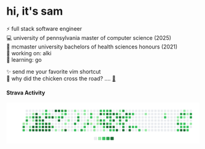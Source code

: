 # hi, it's sam

<!--
https://github.com/Envoy-VC/awesome-badges
Here are some ideas to get you started:

- 🔭 I’m currently working on ...
- 🌱 I’m currently learning ...
- 👯 I’m looking to collaborate on ...
- 🤔 I’m looking for help with ...
- 💬 Ask me about ...
- 📫 How to reach me: ...
- 😄 Pronouns: ...
- ⚡ Fun fact: ...
-->  
⚡ full stack software engineer  
💻 university of pennsylvania master of computer science (2025)  
🧬 mcmaster university bachelors of health sciences honours (2021)  
🧰 working on: alki  
🔭 learning: go  

✨ send me your favorite vim shortcut  
🐔 why did the chicken cross the road? .... [🎵](https://www.youtube.com/watch?v=NeOhV4zOxJ4)

#### Strava Activity
  <!-- STRAVA-HEATMAP-START -->

![Strava Activity Heatmap](./assets/strava-heatmap.png)

  <!-- STRAVA-HEATMAP-END -->
<!--
## Tech Stack
<div style="display: flex; flex-wrap: wrap; justify-content: space-between;">
  <img src="https://img.shields.io/badge/Javascript-%23323330.svg?style=flat&logo=javascript&logoColor=%23F7DF1E">
  <img src="https://img.shields.io/badge/TypeScript-007ACC?style=flate&logo=typescript&logoColor=white">
  <img src="https://img.shields.io/badge/-Python-3776ab?style=flat&logo=python&logoColor=white">
  <img src="https://img.shields.io/badge/Rust-%23000000.svg?style=flat&logo=rust&logoColor=white">
  <img src="https://img.shields.io/badge/Java-%23ED8B00.svg?style=flat&logo=openjdk&logoColor=white">
  <img src="https://img.shields.io/badge/-C-00599c?style=flat&logo=c&logoColor=white"> 
  <img src="https://img.shields.io/badge/Lua-%232C2D72.svg?style=flat&logo=lua&logoColor=white">
  <img src="https://img.shields.io/badge/jQuery-0769AD?style=flat&logo=jquery&logoColor=white"> 
  <img src="https://img.shields.io/badge/HTML5-%23E34F26.svg?style=flat&logo=html5&logoColor=white"> 
  <img src="https://img.shields.io/badge/CSS3-%231572B6.svg?style=flat&logo=css3&logoColor=white"> 
  <img src="https://img.shields.io/badge/Sass-CC6699?style=flat&logo=sass&logoColor=white"> 
  <img src="https://img.shields.io/badge/Tailwind_CSS-38B2AC?style=flat&logo=tailwind-css&logoColor=white"> 
  <img src="https://img.shields.io/badge/-React-000000?style=flat&logo=react&logoColor=00c8ff"> 
  <img src="https://img.shields.io/badge/React_Router-CA4245?style=flat&logo=react-router&logoColor=white"> 
  <img src="https://img.shields.io/badge/Redux-593D88?style=flat&logo=redux&logoColor=white"> 
  <img src="http://img.shields.io/badge/-Node-430098?style=flat&logo=Node.js&logoColor=white"> 
  <img src="https://img.shields.io/badge/-Express-787878?style=flat&logo=express&logoColor=ffffff"> 
  <img src="https://img.shields.io/badge/-GraphQL-E10098?style=flat&logo=graphql&logoColor=white">
  <img src="https://img.shields.io/badge/Postman-FF6C37?style=flat&logo=postman&logoColor=white"> 
  <img src="https://img.shields.io/badge/PostgreSQL-316192?style=flat&logo=postgresql&logoColor=white"> 
  <img src="https://img.shields.io/badge/MySQL-00000F?style=flat&logo=mysql&logoColor=white"> 
  <img src="https://img.shields.io/badge/Prisma-3982CE?style=flat&logo=Prisma&logoColor=white">
  <img src="https://img.shields.io/badge/Pandas-2C2D72?style=flat&logo=pandas&logoColor=white">
  <img src="https://img.shields.io/badge/-MongoDB-4DB33D?style=flat&logo=mongodb&logoColor=FFFFFF"> 
  <img src="https://img.shields.io/badge/-Cypress-%23E5E5E5?style=flat&logo=cypress&logoColor=058a5e"> 
  <img src="https://img.shields.io/badge/Jest-323330?style=flat&logo=Jest&logoColor=white">
  <img src="https://img.shields.io/badge/React%20Testing%20Library-323330?style=flat&logo=testing-library&logoColor=red">
  <img src="https://img.shields.io/badge/Amazon_AWS-FF9900?style=flat&logo=amazonaws&logoColor=white"> 
  <img src="https://img.shields.io/badge/Docker-%230db7ed.svg?style=flate&logo=docker&logoColor=white">
  <img src="http://img.shields.io/badge/-Git-F05032?style=flat&logo=git&logoColor=FFFFFF"> 
  <img src="https://img.shields.io/badge/NeoVim-%2357A143.svg?&style=flat&logo=neovim&logoColor=white">
</div>
-->

